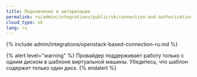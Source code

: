 ```yaml
---
title: Подключение и авторизация
permalink: ru/admin/integrations/public/vk/сonnection-and-authorization.html
cloud_type: vk
lang: ru
---
```


{% include admin/integrations/openstack-based-connection-ru.md %}

{% alert level="warning" %}
Провайдер поддерживает работу только с одним диском в шаблоне виртуальной машины. Убедитесь, что шаблон содержит только один диск.
{% endalert %}
